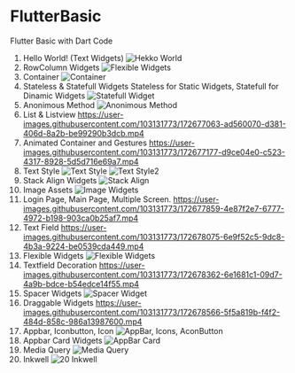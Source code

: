 # FlutterBasic
Flutter Basic with Dart Code
1. Hello World! (Text Widgets)
![Hekko World](https://user-images.githubusercontent.com/103131773/172676026-4d871c66-2f48-41ea-bb36-fd77fb6a4791.png)
2. RowColumn Widgets
![Flexible Widgets](https://user-images.githubusercontent.com/103131773/172676373-121d51c1-65df-48a0-8fd1-b52611b0286d.png)
3. Container
![Container](https://user-images.githubusercontent.com/103131773/172676550-0e7493bb-d3f1-4d57-8db6-8bc2b5f50b17.png)
4. Stateless & Statefull Widgets
  Stateless for Static Widgets, Statefull for Dinamic Widgets
  ![Statefull Widget](https://user-images.githubusercontent.com/103131773/172677657-4aa35270-a580-4ad2-85cb-90352ce81220.png)
5. Anonimous Method
![Anonimous Method](https://user-images.githubusercontent.com/103131773/172676963-2309cc8a-36c3-4622-97ae-876b63d9a6fa.png)
6. List & Listview
https://user-images.githubusercontent.com/103131773/172677063-ad560070-d381-406d-8a2b-be99290b3dcb.mp4
7. Animated Container and Gestures
https://user-images.githubusercontent.com/103131773/172677177-d9ce04e0-c523-4317-8928-5d5d716e69a7.mp4
8. Text Style
![Text Style](https://user-images.githubusercontent.com/103131773/172677258-82a88414-0840-4ec5-902f-9aaa5beef4ea.png)
![Text Style2](https://user-images.githubusercontent.com/103131773/172677272-5fe585bd-1bd8-450a-b652-6f9e06893e8a.png)
9. Stack Align Widgets
![Stack   Align](https://user-images.githubusercontent.com/103131773/172676799-302779fe-774b-4d77-b3c9-29aeabe9c0b1.png)
10. Image Assets
![Image Widgets](https://user-images.githubusercontent.com/103131773/172677501-f40c878d-4b27-4e62-80fd-da7b054a1981.png)
11. Login Page, Main Page, Multiple Screen.
https://user-images.githubusercontent.com/103131773/172677859-4e87f2e7-6777-4972-b198-903ca0b25af7.mp4
12. Text Field
https://user-images.githubusercontent.com/103131773/172678075-6e9f52c5-9dc8-4b3a-9224-be0539cda449.mp4
13. Flexible Widgets
![Flexible Widgets](https://user-images.githubusercontent.com/103131773/172678210-d63578a9-68c7-49f9-9ec6-973ba9678205.png)
14. Textfield Decoration
https://user-images.githubusercontent.com/103131773/172678362-6e1681c1-09d7-4a9b-bdce-b54edce14f55.mp4
15. Spacer Widgets
![Spacer Widget](https://user-images.githubusercontent.com/103131773/172678472-869c35ac-2911-40ed-9497-21e9e12130fd.png)
16. Draggable Widgets
https://user-images.githubusercontent.com/103131773/172678566-5f5a819b-f4f2-484d-858c-986a13987600.mp4
17. Appbar, Iconbutton, Icon
![AppBar, Icons, AconButton](https://user-images.githubusercontent.com/103131773/172678656-c9a68f99-0859-4a28-bfc1-3df76e968436.png)
18. Appbar Card Widgets
![AppBar Card](https://user-images.githubusercontent.com/103131773/172678771-f1b8ea99-87af-442d-9462-04882fedfa23.png)
19. Media Query
![Media Query](https://user-images.githubusercontent.com/103131773/172678861-36a32a66-1876-46e8-b698-47391ee51261.png)
20. Inkwell
![20  Inkwell](https://user-images.githubusercontent.com/103131773/172679798-4e30d4cc-ac91-42b5-867b-890fe5244780.png)


